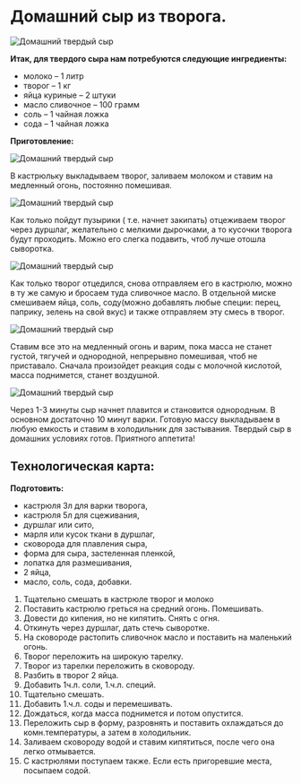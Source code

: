 # Домашний сыр из творога.
![Домашний твердый сыр](/images/Kulinar/Chesse/home_hard_cheese_01.jpg 'Домашний твердый сыр')

**Итак, для твердого сыра нам потребуются следующие ингредиенты:**

- молоко – 1 литр
- творог – 1 кг
- яйца куриные – 2 штуки
- масло сливочное – 100 грамм
- соль – 1 чайная ложка
- сода – 1 чайная ложка

**Приготовление:**

![Домашний твердый сыр](/images/Kulinar/Chesse/home_hard_cheese_02.jpg 'Домашний твердый сыр')

В кастрюльку выкладываем творог, заливаем молоком и ставим на медленный огонь, постоянно помешивая.

![Домашний твердый сыр](/images/Kulinar/Chesse/home_hard_cheese_03.jpg 'Домашний твердый сыр')

Как только пойдут пузырики ( т.е. начнет закипать) отцеживаем творог через дуршлаг, желательно с мелкими дырочками, а то кусочки творога будут проходить. Можно его слегка подавить, чтоб лучше отошла сыворотка.

![Домашний твердый сыр](/images/Kulinar/Chesse/home_hard_cheese_04.jpg 'Домашний твердый сыр')

Как только творог отцедился, снова отправляем его в кастрюлю, можно в ту же самую и бросаем туда сливочное масло. В отдельной миске смешиваем яйца, соль, соду(можно добавлять любые специи: перец, паприку, зелень на свой вкус) и также отправляем эту смесь в творог.

![Домашний твердый сыр](/images/Kulinar/Chesse/home_hard_cheese_05.jpg 'Домашний твердый сыр')

Ставим все это на медленный огонь и варим, пока масса не станет густой, тягучей и однородной, непрерывно помешивая, чтоб не приставало. Сначала произойдет реакция соды с молочной кислотой, масса поднимется, станет воздушной.

![Домашний твердый сыр](/images/Kulinar/Chesse/home_hard_cheese_06.jpg 'Домашний твердый сыр')

Через 1-3 минуты сыр начнет плавится и становится однородным. В основном достаточно 10 минут варки. Готовую массу выкладываем в любую емкость и ставим в холодильник для застывания. Твердый сыр в домашних условиях готов. Приятного аппетита!

## Технологическая карта:

**Подготовить:**

- кастрюля 3л для варки творога,
- кастрюля 5л для сцеживания,
- дуршлаг или сито,
- марля или кусок ткани в дуршлаг,
- сковорода для плавления сыра,
- форма для сыра, застеленная пленкой,
- лопатка для размешивания,
- 2 яйца,
- масло, соль, сода, добавки.

1. Тщательно смешать в кастрюле творог и молоко
2. Поставить кастрюлю греться на средний огонь. Помешивать.
3. Довести до кипения, но не кипятить. Снять с огня.
4. Откинуть через дуршлаг, дать стечь сыворотке.
5. На сковороде растопить сливочнок масло и поставить на маленький огонь.
6. Творог переложить на широкую тарелку.
7. Творог из тарелки переложить в сковороду.
8. Разбить в творог 2 яйца.
9. Добавить 1ч.л. соли, 1.ч.л. специй.
10. Тщательно смешать.
11. Добавить 1.ч.л. соды и перемешивать.
12. Дождаться, когда масса поднимется и потом опустится.
13. Переложить сыр в форму, разровнять и поставить охлаждаться до комн.температуры, а затем в холодильник.
14. Заливаем сковороду водой и ставим кипятиться, после чего она легко отмывается.
15. С кастрюлями поступаем также. Если есть пригоревшие места, посыпаем содой.
